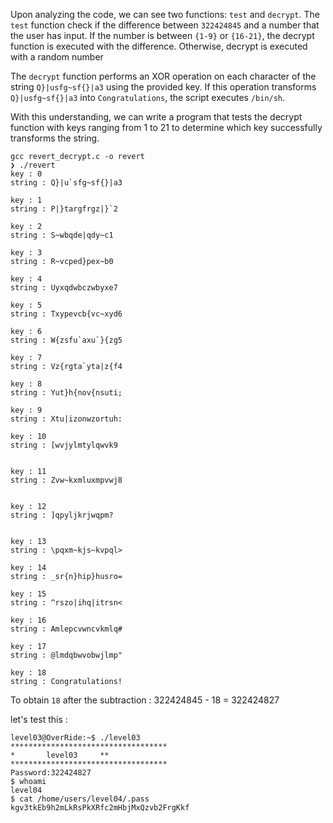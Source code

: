 Upon analyzing the code, we can see two functions: `test` and `decrypt`. The `test` function check if the difference between `322424845` and a number that the user has input. If the number is between `{1-9}` or `{16-21}`, the decrypt function is executed with the difference. Otherwise, decrypt is executed with a random number

The `decrypt` function performs an XOR operation on each character of the string `Q}|usfg~sf{}|a3` using the provided key. If this operation transforms `Q}|usfg~sf{}|a3` into `Congratulations`, the script executes `/bin/sh`.

With this understanding, we can write a program that tests the decrypt function with keys ranging from 1 to 21 to determine which key successfully transforms the string.

```Shell
gcc revert_decrypt.c -o revert
❯ ./revert
key : 0
string : Q}|u`sfg~sf{}|a3

key : 1
string : P|}targfrgz|}`2

key : 2
string : S~wbqde|qdy~c1

key : 3
string : R~vcped}pex~b0

key : 4
string : Uyxqdwbczwbyxe7

key : 5
string : Txypevcb{vc~xyd6

key : 6
string : W{zsfu`axu`}{zg5

key : 7
string : Vz{rgta`yta|z{f4

key : 8
string : Yut}h{nov{nsuti;

key : 9
string : Xtu|izonwzortuh:

key : 10
string : [wvjylmtylqwvk9


key : 11
string : Zvw~kxmluxmpvwj8


key : 12
string : ]qpyljkrjwqpm?


key : 13
string : \pqxm~kjs~kvpql>

key : 14
string : _sr{n}hip}husro=

key : 15
string : ^rszo|ihq|itrsn<

key : 16
string : Amlepcvwncvkmlq#

key : 17
string : @lmdqbwvobwjlmp"

key : 18
string : Congratulations!
```

To obtain `18` after the subtraction :
322424845 - 18 = 322424827

let's test this :

```Shell
level03@OverRide:~$ ./level03
***********************************
*		level03		**
***********************************
Password:322424827
$ whoami
level04
$ cat /home/users/level04/.pass
kgv3tkEb9h2mLkRsPkXRfc2mHbjMxQzvb2FrgKkf
```
